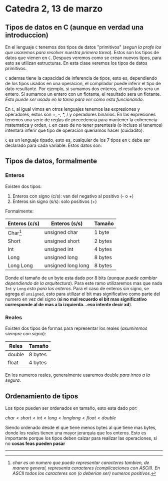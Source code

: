 # Catedra 2, 13 de marzo

## Tipos de datos en C (aunque en verdad una introduccion)

En el lenguaje ```C``` tenemos dos tipos de datos "primitivos" (*segun la profe los que usaremos para resolver nuestra primera tarea*). Estos son los tipos de datos que vienen en ```C```. Despues veremos como se crean nuevos tipos, para esto se utilizan estructuras. En esta clase veremos los tipos de datos primitivos.

```C``` ademas tiene la capacidad de inferencia de tipos, esto es, dependiendo de los tipos usados en una operacion, el compilador puede inferir el tipo de dato resultante. Por ejemplo, si sumamos dos enteros, el resultado sera un entero. Si sumamos un entero con un flotante, el resultado sera un flotante. *Esto puede ser usado en la tarea para ver como esta funcionando*.

En ```C```, al igual vimos en otros lenguajes tenemos las expresiones y operadores, estos son +, -, *, / y operadores binarios. En las expresiones tenemos una serie de reglas de precedencia para mantener la coherencia matematica y orden, ```C``` en caso de no tener parentesis (o incluso si tenemos) intentara inferir que tipo de operacion queriamos hacer (cuidadito).

`C` es un lenguaje tipado, esto es, cualquier de los 7 tipos en `C` debe ser declarado para cada variable. Estos datos son:

## Tipos de datos, formalmente

### Enteros

Existen dos tipos:

1. Enteros con signo (c/s): van del negativo al positivo (- o +)
2. Enteros sin signo (s/s): solo positivos (+)

Formalmente:

|Enteros (c/s)|Enteros (s/s)| Tamaño|
|-|-|-|
|Char[^1] | unsigned char| 1 byte |
| Short | unsigned short |2 bytes |
| Int| unsigned int| 4 bytes |
|Long |unsigned long | 8 bytes|
| Long Long|unsigned long long | 8 bytes|

Donde el tamaño de un byte esta dado por 8 bits (*aunque puede cambiar dependiendo de la arquitectura*). Para este ramo utilizaremos mas que nada `Int` y `Long` *esto para los enteros*. Para el caso de enteros sin signo, se agrega el `unsigned`, esto para utilizar el bit mas significativo como parte del numero en vez del signo (**si no mal recuerdo el bit mas significativo corresponde al de mas a la izquierda...eso intente decir xd**).

### Reales

Existen dos tipos de formas para representar los reales (*asumiremos siempre con signo*):

|Reles |Tamaño |
|-|-|
|double | 8 bytes |
| float | 4 bytes |

En los numeros reales, generalmente usaremos double *para irnos a la segura*.

## Ordenamiento de tipos

Los tipos pueden ser ordenados en tamaño, esto esta dado por:

$char < short < int < long < long long < float < double$

Siendo ordenado desde el que tiene menos bytes al que tiene mas bytes, donde los reales tienen una mayor jerarquia que los enteros. Esto es importante porque los tipos deben calzar para realizar las operaciones, si no **cosas feas pueden pasar**

---
[^1]: *char es un numero que puede representar caracteres tambien, de manera general, representa caracteres (complicaciones con ASCII). En ASCII todos los caracteres son (o deberian ser) numeros positivos.*
